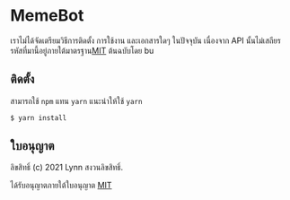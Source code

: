 # MemeBot

เราไม่ได้จัดเตรียมวิธีการติดตั้ง การใช้งาน และเอกสารใดๆ ในปัจจุบัน เนื่องจาก API นั้นไม่เสถียร รหัสที่มานี้อยู่ภายใต้มาตรฐาน[MIT](LICENSE)
ต้นฉบับโดย bu

## ติดตั้ง
สามารถใช้ `npm` แทน `yarn` แนะนำให้ใช้ `yarn`
```sh
$ yarn install
```

## ใบอนุญาต
ลิขสิทธิ์ (c) 2021 Lynn สงวนลิขสิทธิ์.

ได้รับอนุญาตภายใต้ใบอนุญาต [MIT](LICENSE)